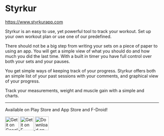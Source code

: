 # Styrkur

https://www.styrkurapp.com

Styrkur is an easy to use, yet powerful tool to track your workout.
Set up your own workout plan or use one of our predefined.

There should not be a big step from writing your sets on a piece of paper to using an app.
You will get a simple view of what you should do and how much you did the last time.
With a built in timer you have full control over both your sets and your pauses.

You get simple ways of keeping track of your progress.
Styrkur offers both an simple list of your past sessions with your comments,
and graphical view of your progress.

Track your measurements, weight and muscle gain with a simple and charts.

---------------

Available on Play Store and App Store and F-Droid!

<a href="https://play.google.com/store/apps/details?id=com.styrkurapp.app&utm_source=global_co&utm_medium=prtnr&utm_content=Mar2515&utm_campaign=PartBadge&pcampaignid=MKT-Other-global-all-co-prtnr-py-PartBadge-Mar2515-1">
	<img alt="Get it on Google Play" src="https://play.google.com/intl/en_us/badges/images/generic/en-play-badge-border.png" height="45" />
</a>
<a href="https://f-droid.org/repository/browse/?fdfilter=styrkur&fdid=com.styrkurapp.app">
	<img alt="Get it on F-droid" src="https://www.styrkurapp.com/images/f-droid.svg" height="45">
</a>
<a href="https://itunes.apple.com/us/app/styrkur-workout-journal/id1013637235">
	<img alt="Download on the App Store" src="http://styrkurapp.com/images/appstore.svg" height="45">
</a>
